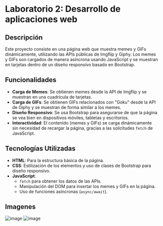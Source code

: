 # Laboratorio 2: Desarrollo de aplicaciones web

## Descripción

Este proyecto consiste en una página web que muestra memes y GIFs dinámicamente, utilizando las APIs públicas de Imgflip y Giphy. Los memes y GIFs son cargados de manera asíncrona usando JavaScript y se muestran en tarjetas dentro de un diseño responsivo basado en Bootstrap.

## Funcionalidades

- **Carga de Memes**: Se obtienen memes desde la API de Imgflip y se muestran en una cuadrícula de tarjetas.
- **Carga de GIFs**: Se obtienen GIFs relacionados con "Goku" desde la API de Giphy y se muestran de forma similar a los memes.
- **Diseño Responsivo**: Se usa Bootstrap para asegurarse de que la página se vea bien en dispositivos móviles, tabletas y escritorios.
- **Interactividad**: El contenido (memes y GIFs) se carga dinámicamente sin necesidad de recargar la página, gracias a las solicitudes `fetch` de JavaScript.

## Tecnologías Utilizadas

- **HTML**: Para la estructura básica de la página.
- **CSS**: Estilización de los elementos y uso de clases de Bootstrap para diseño responsivo.
- **JavaScript**:
  - `fetch` para obtener los datos de las APIs.
  - Manipulación del DOM para insertar los memes y GIFs en la página.
  - Uso de funciones asíncronas (`async/await`).

## Imagenes 
![image](https://github.com/user-attachments/assets/8ee588f2-ea5b-46db-b20e-4f483234289f)
![image](https://github.com/user-attachments/assets/9a5883f7-9aed-4ebe-88eb-4da19d13f8ac)




